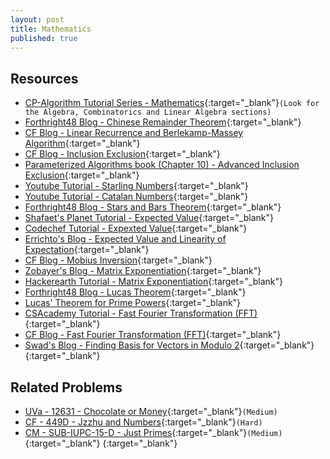 ```yaml
---
layout: post
title: Mathematics
published: true
---
```


## Resources

- [CP-Algorithm Tutorial Series - Mathematics](https://cp-algorithms.com/){:target="\_blank"}`(Look for the Algebra, Combinatorics and Linear Algebra sections)`
- [Forthright48 Blog - Chinese Remainder Theorem](https://forthright48.com/chinese-remainder-theorem-part-1-coprime-moduli/){:target="\_blank"}
- [CF Blog - Linear Recurrence and Berlekamp-Massey Algorithm](https://codeforces.com/blog/entry/61306){:target="\_blank"}
- [CF Blog - Inclusion Exclusion](https://codeforces.com/blog/entry/64625){:target="\_blank"}
- [Parameterized Algorithms book (Chapter 10) - Advanced Inclusion Exclusion](https://www.mimuw.edu.pl/~malcin/book/parameterized-algorithms.pdf){:target="\_blank"}
- [Youtube Tutorial - Starling Numbers](https://www.youtube.com/watch?v=Ngj48yeoNZU){:target="\_blank"}
- [Youtube Tutorial - Catalan Numbers](https://www.youtube.com/watch?v=GlI17WaMrtw){:target="\_blank"}
- [Forthright48 Blog - Stars and Bars Theorem](https://forthright48.com/stars-and-bars-theorem/){:target="\_blank"}
- [Shafaet's Planet Tutorial - Expected Value](https://www.shafaetsplanet.com/?p=3060){:target="\_blank"}
- [Codechef Tutorial - Expexted Value](https://www.codechef.com/wiki/tutorial-expectation){:target="\_blank"}
- [Errichto's Blog - Expected Value and Linearity of Expectation](https://codeforces.com/blog/entry/62690){:target="\_blank"}
- [CF Blog - Mobius Inversion](https://codeforces.com/blog/entry/53925){:target="\_blank"}
- [Zobayer's Blog - Matrix Exponentiation](http://zobayer.blogspot.com/2010/11/matrix-exponentiation.html){:target="\_blank"}
- [Hackerearth Tutorial - Matrix Exponentiation](https://www.hackerearth.com/practice/notes/matrix-exponentiation-1/){:target="\_blank"}
- [Forthright48 Blog - Lucas Theorem](https://forthright48.com/lucas-theorem-proof-and-applications/){:target="\_blank"}
- [Lucas' Theorem for Prime Powers](https://github.com/baps-bgd/baps-bgd.github.io/blob/master/_files/Lucas'%20Theorem%20for%20Prime%20Powers.pdf){:target="\_blank"}
- [CSAcademy Tutorial - Fast Fourier Transformation (FFT)](https://csacademy.com/blog/fast-fourier-transform-and-variations-of-it){:target="\_blank"}
- [CF Blog - Fast Fourier Transformation (FFT)](https://codeforces.com/blog/entry/43499){:target="\_blank"}
- [Swad's Blog - Finding Basis for Vectors in Modulo 2](https://codeforces.com/blog/entry/68953){:target="\_blank"}
 [](){:target="\_blank"}

## Related Problems

- [UVa - 12631 - Chocolate or Money](https://onlinejudge.org/external/126/12631.pdf){:target="\_blank"}`(Medium)`
- [CF - 449D - Jzzhu and Numbers](https://codeforces.com/problemset/problem/449/D){:target="\_blank"}`(Hard)`
- [CM - SUB-IUPC-15-D - Just Primes](https://algo.codemarshal.org/contests/subiupc-2015/problems/D){:target="\_blank"}`(Medium)`
 [](){:target="\_blank"}
 [](){:target="\_blank"}

